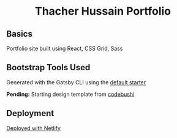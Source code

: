 <h1 align="center">
  Thacher Hussain Portfolio
</h1>


## Basics

Portfolio site built using React, CSS Grid, Sass


## Bootstrap Tools Used

Generated with the Gatsby CLI using the [default starter](https://github.com/gatsbyjs/gatsby-starter-default)


**Pending:** Starting design template from [codebushi](https://github.com/codebushi/gatsby-starter-forty)


## Deployment

[Deployed with Netlify](https://app.netlify.com/start/deploy?repository=https://github.com/gatsbyjs/gatsby-starter-default)
